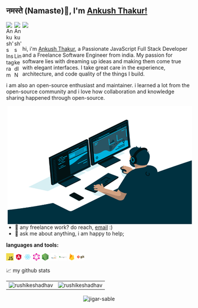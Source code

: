 ## <h2>नमस्ते (Namaste)🙏, I'm [Ankush Thakur!](https://ankush-thakur-portfolio.netlify.app/)

<a href="https://www.instagram.com/ankush_08thakur/">
  <img align="left" alt="Ankush's Instagram" width="22px" src="https://raw.githubusercontent.com/hussainweb/hussainweb/main/icons/instagram.png" />
</a>
<a href="https://www.linkedin.com/in/ankush-thakur-bba3521a0/">
  <img align="left" alt="Ankush's LinkedIN" width="22px" src="https://raw.githubusercontent.com/peterthehan/peterthehan/master/assets/linkedin.svg" />
</a>

![](https://visitor-badge.glitch.me/badge?page_id=ankushthakur08.ankushthakur08)

<br />

hi, i'm [Ankush Thakur](https://ankush-thakur-portfolio.netlify.app/), a Passionate JavaScript Full Stack Developer and a Freelance Software Engineer from india. My passion for software lies with dreaming up ideas and making them come true with elegant interfaces. I take great care in the experience, architecture, and code quality of the things I build.

i am also an open-source enthusiast and maintainer. i learned a lot from the open-source community and i love how collaboration and knowledge sharing happened through open-source.

  <img align="right" alt="GIF" src="./images/code.gif" width="500" height="320" />
  
- 💼 any freelance work? do reach, [email](atpara99@gmail.com) :)
- 💬 ask me about anything, i am happy to help;

**languages and tools:**

<code><img height="20" src="https://raw.githubusercontent.com/github/explore/80688e429a7d4ef2fca1e82350fe8e3517d3494d/topics/javascript/javascript.png"></code>
<code><img height="20" src="https://raw.githubusercontent.com/github/explore/80688e429a7d4ef2fca1e82350fe8e3517d3494d/topics/angular/angular.png"></code>
<code><img height="20" src="https://raw.githubusercontent.com/github/explore/80688e429a7d4ef2fca1e82350fe8e3517d3494d/topics/react/react.png"></code>
<code><img height="20" src="https://raw.githubusercontent.com/github/explore/5c058a388828bb5fde0bcafd4bc867b5bb3f26f3/topics/graphql/graphql.png"></code>
<code><img height="20" src="https://raw.githubusercontent.com/github/explore/80688e429a7d4ef2fca1e82350fe8e3517d3494d/topics/nodejs/nodejs.png"></code>
<code><img height="20" src="https://raw.githubusercontent.com/github/explore/80688e429a7d4ef2fca1e82350fe8e3517d3494d/topics/mysql/mysql.png"></code>
<code><img height="20" src="https://raw.githubusercontent.com/github/explore/80688e429a7d4ef2fca1e82350fe8e3517d3494d/topics/mongodb/mongodb.png"></code>
<code><img height="20" src="https://raw.githubusercontent.com/github/explore/80688e429a7d4ef2fca1e82350fe8e3517d3494d/topics/firebase/firebase.png"></code>
<code><img height="20" src="https://raw.githubusercontent.com/github/explore/80688e429a7d4ef2fca1e82350fe8e3517d3494d/topics/git/git.png"></code>

<!-- TODO-IST:END -->

📈 my github stats

<table>
  <tr>
    <td><img src="https://github-readme-stats.vercel.app/api?username=ankushthakur08&show_icons=true&theme=dark&locale=en" alt="rushikeshadhav" /></td>
    <td><img src="https://github-readme-stats.vercel.app/api/top-langs?username=ankushthakur08&show_icons=true&theme=dark&locale=en&layout=compact" alt="rushikeshadhav" /></td>
  </tr>
</table>

<div align="center">
<p><img align="center" src="https://github-readme-streak-stats.herokuapp.com/?user=ankushthakur08&theme=dark" alt="jigar-sable" /></p>
  </div>
